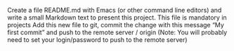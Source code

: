 Create a file README.md with Emacs (or other command line editors) and write a small Markdown text to present this project. 
This file is mandatory in projects
Add this new file to git, commit the change with this message “My first commit” and push to the remote server / origin 
(Note: You will probably need to set your login/password to push to the remote server)
